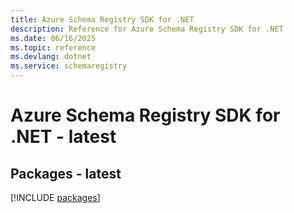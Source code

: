 ```yaml
---
title: Azure Schema Registry SDK for .NET
description: Reference for Azure Schema Registry SDK for .NET
ms.date: 06/16/2025
ms.topic: reference
ms.devlang: dotnet
ms.service: schemaregistry
---
```

# Azure Schema Registry SDK for .NET - latest
## Packages - latest
[!INCLUDE [packages](schema-registry-index.md)]